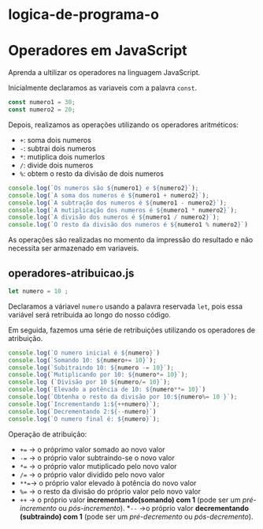# logica-de-programa-o
# Operadores em JavaScript 

Aprenda a ultilizar os operadores na linguagem JavaScript.

Inicialmente declaramos as variaveis com a palavra `const`.

~~~js
const numero1 = 30;
const numero2 = 20;
~~~

Depois, realizamos as operações utilizando os operadores aritméticos:

* `+`: soma dois numeros 
* `-`: subtrai dois numeros 
* `*`: mutiplica dois numerlos 
* `/`: divide dois numeros 
* `%`: obtem o resto da divisão de dois numeros 

~~~js
console.log(`Os numeros são ${numero1} e ${numero2}`);
console.log(`A soma dos numeros é ${numero1 + numero2}`);
console.log(`A subtração dos numeros é ${numero1 - numero2}`);
console.log(`A mutiplicação dos numeros é ${numero1 * numero2}`);
console.log(`A divisão dos numeros é ${numero1 / numero2}`);
console.log(`O resto da divisão dos numeros é ${numero1 % numero2}`)
~~~

As operações são realizadas no momento da impressão do resultado e
não necessita ser armazenado em variaveis.


## operadores-atribuicao.js

~~~js
let numero = 10 ;
~~~

Declaramos a váriavel `numero` usando a palavra reservada `let`, pois essa 
variável será retribuida ao longo do nosso código.

Em seguida, fazemos uma série de retribuições utilizando os operadores 
de atribuição.

~~~js
console.log(`O numero inicial é ${numero}`)
console.log(`Somando 10: ${numero+= 10}`);
console.log(`Subitraindo 10: ${numero -= 10}`);
console.log(`Mutiplicando por 10: ${numero*= 10}`);
console.log (`Divisão por 10 ${numero/= 10}`);
console.log(`Elevado a potência de 10: ${numero**= 10}`)
console.log(`Obtenha o resto da divisão por 10:${numero%= 10 }`);
console.log(`Incrementando 1:${++numero}`);
console.log(`Decrementando 2:${--numero}`)
console.log(`O numero final é: ${numero}`);
~~~

Operação de atribuição:
* `+=` -> o próprimo valor somado ao novo valor 
* `-=` -> o próprio valor subtraindo-se o novo valor 
* `*=` -> o próprio valor mutiplicado pelo novo valor 
* `/=` -> o próprio valor dividido pelo novo valor 
* `**=`-> o próprio valor elevado à potência do novo valor 
* `%=` -> o resto da divisão do próprio valor pelo novo valor 
* `++` -> o próprio valor **incrementando(somando) com 1** (pode ser
um _pré-incremento_ ou _pós-incremento_).
*`--` ->o próprio valor **decrementando (subtraindo) com 1** (pode ser
um _pré-decremento_ ou _pós-decremento_).